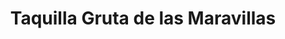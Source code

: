---
title: "Taquilla Gruta de las Maravillas"
url: /aracena/taquilla-gruta-de-las-maravillas/
shop: Tickets
---